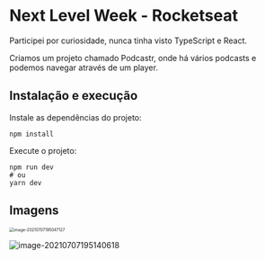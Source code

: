 # Next Level Week - Rocketseat

Participei por curiosidade, nunca tinha visto TypeScript e React. 

Criamos um projeto chamado Podcastr, onde há vários podcasts e podemos navegar através de um player.



##  Instalação e execução

Instale as dependências do projeto:

```
npm install
```

Execute o projeto:

```
npm run dev
# ou 
yarn dev
```



## Imagens

<img src="C:\Users\spbry\AppData\Roaming\Typora\typora-user-images\image-20210707195047127.png" alt="image-20210707195047127" style="zoom:50%;" />

![image-20210707195140618](C:\Users\spbry\AppData\Roaming\Typora\typora-user-images\image-20210707195140618.png)

